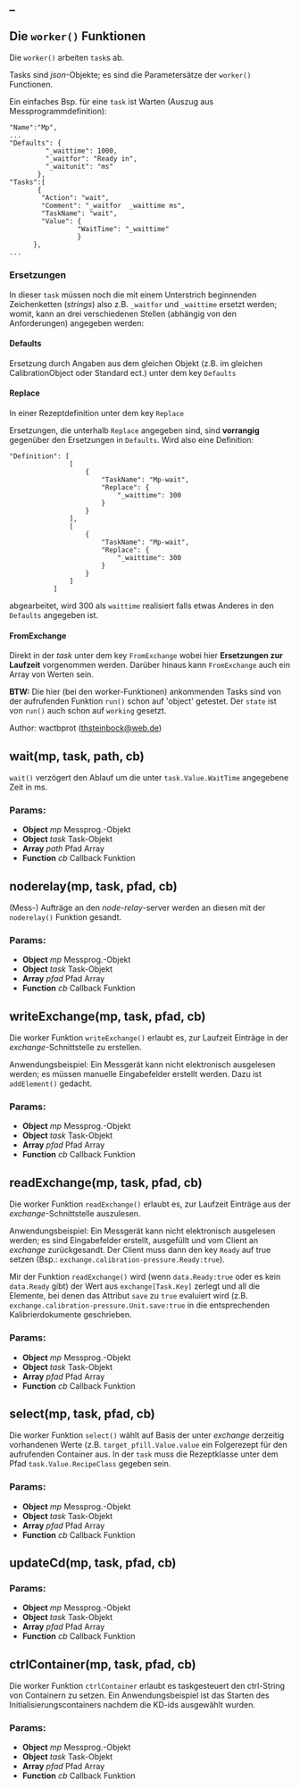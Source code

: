 

<!-- Start ./lib/worker.js -->

## _

## Die ```worker()``` Funktionen

Die ```worker()``` arbeiten ```task```s ab.

 Tasks sind _json_-Objekte; es sind die Parametersätze
 der ```worker()``` Functionen.

 Ein einfaches Bsp. für eine ```task``` ist Warten
(Auszug aus Messprogrammdefinition):

 ```
 "Name":"Mp",
 ...
 "Defaults": {
          "_waittime": 1000,
          "_waitfor": "Ready in",
          "_waitunit": "ms"
        },
 "Tasks":[
        {
         "Action": "wait",
         "Comment": "_waitfor  _waittime ms",
         "TaskName": "wait",
         "Value": {
                  "WaitTime": "_waittime"
                  }
       },
 ...
 ```

### Ersetzungen

In dieser ```task``` müssen noch die mit einem Unterstrich
beginnenden Zeichenketten (_strings_) also z.B. ```_waitfor``` und
```_waittime``` ersetzt werden; womit, kann an drei
verschiedenen Stellen (abhängig von den Anforderungen) angegeben werden:

#### Defaults

Ersetzung durch Angaben aus dem gleichen Objekt (z.B. im gleichen
CalibrationObject oder Standard ect.) unter dem key ```Defaults```

#### Replace
In einer Rezeptdefinition unter dem key ```Replace```

Ersetzungen, die unterhalb ```Replace``` angegeben sind, sind __vorrangig__
gegenüber den Ersetzungen in ```Defaults```. Wird
also eine Definition:

```
"Definition": [
               [
                   {
                       "TaskName": "Mp-wait",
                       "Replace": {
                           "_waittime": 300
                       }
                   }
               ],
               [
                   {
                       "TaskName": "Mp-wait",
                       "Replace": {
                           "_waittime": 300
                       }
                   }
               ]
           ]
```
abgearbeitet, wird 300 als ```waittime``` realisiert falls etwas
Anderes in den ```Defaults``` angegeben ist.

#### FromExchange

Direkt in der _task_ unter dem key ```FromExchange``` wobei
hier **Ersetzungen zur Laufzeit** vorgenommen werden. Darüber
hinaus kann ```FromExchange``` auch ein Array von Werten sein.

__BTW:__
Die hier (bei den worker-Funktionen) ankommenden
Tasks sind von der aufrufenden Funktion
```run()``` schon auf 'object' getestet. Der ```state```
ist von ```run()``` auch schon auf ```working``` gesetzt.

Author: wactbprot (thsteinbock@web.de)

## wait(mp, task, path, cb)

```wait()``` verzögert den Ablauf um die unter
```task.Value.WaitTime``` angegebene Zeit in ms.

### Params: 

* **Object** *mp* Messprog.-Objekt
* **Object** *task* Task-Objekt
* **Array** *path* Pfad Array
* **Function** *cb* Callback Funktion

## noderelay(mp, task, pfad, cb)

(Mess-) Aufträge an den _node-relay_-server
werden an diesen mit der ```noderelay()```
Funktion gesandt.

### Params: 

* **Object** *mp* Messprog.-Objekt
* **Object** *task* Task-Objekt
* **Array** *pfad* Pfad Array
* **Function** *cb* Callback Funktion

## writeExchange(mp, task, pfad, cb)

Die worker Funktion ```writeExchange()``` erlaubt es,
zur Laufzeit Einträge in der _exchange_-Schnittstelle
zu erstellen.

Anwendungsbeispiel: Ein Messgerät kann nicht
elektronisch ausgelesen werden; es müssen manuelle
Eingabefelder erstellt werden. Dazu ist
```addElement()``` gedacht.

### Params: 

* **Object** *mp* Messprog.-Objekt
* **Object** *task* Task-Objekt
* **Array** *pfad* Pfad Array
* **Function** *cb* Callback Funktion

## readExchange(mp, task, pfad, cb)

Die worker Funktion ```readExchange()``` erlaubt es,
zur Laufzeit Einträge aus der _exchange_-Schnittstelle
auszulesen.

Anwendungsbeispiel: Ein Messgerät kann nicht
elektronisch ausgelesen werden; es sind Eingabefelder
erstellt, ausgefüllt und vom Client an _exchange_
zurückgesandt. Der Client muss dann den key ```Ready```
auf true setzen
(Bsp.: ```exchange.calibration-pressure.Ready:true```).

Mir der Funktion  ```readExchange()```
wird (wenn ```data.Ready:true``` oder es kein
```data.Ready``` gibt) der Wert aus
```exchange[Task.Key]``` zerlegt
und all die Elemente, bei denen das Attribut ```save```
zu ```true``` evaluiert wird
(z.B. ```exchange.calibration-pressure.Unit.save:true```
in die entsprechenden  Kalibrierdokumente geschrieben.

### Params: 

* **Object** *mp* Messprog.-Objekt
* **Object** *task* Task-Objekt
* **Array** *pfad* Pfad Array
* **Function** *cb* Callback Funktion

## select(mp, task, pfad, cb)

Die worker Funktion ```select()``` wählt auf Basis
der unter _exchange_ derzeitig vorhandenen Werte
(z.B. ```target_pfill.Value.value```
ein Folgerezept für den aufrufenden Container aus.
In der ```task``` muss die Rezeptklasse unter dem Pfad
```task.Value.RecipeClass``` gegeben sein.

### Params: 

* **Object** *mp* Messprog.-Objekt
* **Object** *task* Task-Objekt
* **Array** *pfad* Pfad Array
* **Function** *cb* Callback Funktion

## updateCd(mp, task, pfad, cb)

### Params: 

* **Object** *mp* Messprog.-Objekt
* **Object** *task* Task-Objekt
* **Array** *pfad* Pfad Array
* **Function** *cb* Callback Funktion

## ctrlContainer(mp, task, pfad, cb)

Die worker Funktion ```ctrlContainer```
erlaubt es taskgesteuert den ctrl-String
von Containern zu setzen. Ein Anwendungsbeispiel
ist das Starten des Initialisierungscontainers
nachdem die KD-ids ausgewählt wurden.

### Params: 

* **Object** *mp* Messprog.-Objekt
* **Object** *task* Task-Objekt
* **Array** *pfad* Pfad Array
* **Function** *cb* Callback Funktion

<!-- End ./lib/worker.js -->

